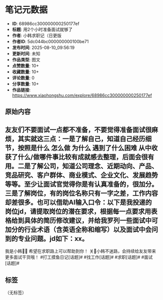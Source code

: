 # 笔记元数据

- **ID**: 68986cc300000000250177ef
- **标题**: 用2个小时准备面试就够了
- **作者**: 小韩求职记（日更版
- **作者ID**: 5dc044bc000000000100be71
- **发布时间**: 2025-08-10_09:56:19
- **更新时间**: 未知
- **作品类型**: 图文
- **点赞数量**: 10+
- **收藏数量**: 10+
- **评论数量**: 0
- **分享数量**: 10+
- **作品链接**: https://www.xiaohongshu.com/explore/68986cc300000000250177ef

## 原始内容

友友们不要面试一点都不准备，不要觉得准备面试很麻烦，其实就这三点：一是了解自己，知道自己经历细节，按照是什么 怎么做 为什么 遇到了什么困难 从中收获了什么/做哪件事比较有成就感去整理，后面会很有用。二是了解公司，知道公司理念、近期动向、产品、竞品研究、客户群体、商业模式、企业文化、发展趋势等等。至少让面试官觉得你是有认真准备的，很加分。三是了解岗位，有的岗位名称只有一字之差，工作内容却差很多。也可以借助AI输入口令：以下是我投递的岗位jd，请提取岗位的潜在要求，根据每一点要求用表格给到具体的简历修改建议，并给我罗列一些面试中可加分的行业术语（含英语全称和缩写）以及面试中会问到的专业问题。jd如下：xx。
-
我是小韩🙋‍♀️
希望在求职路上可以帮助到你！
关🐷小韩不迷路，会持续给友友带来更多面试干货哦！ #打工摸鱼日记[话题]# #找工作[话题]# #求职[话题]# #面试[话题]#

## 标签

（无标签）
